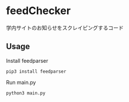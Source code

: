 # feedChecker

学内サイトのお知らせをスクレイピングするコード

## Usage

Install feedparser

```
pip3 install feedparser
```

Run main.py

```
python3 main.py
```

